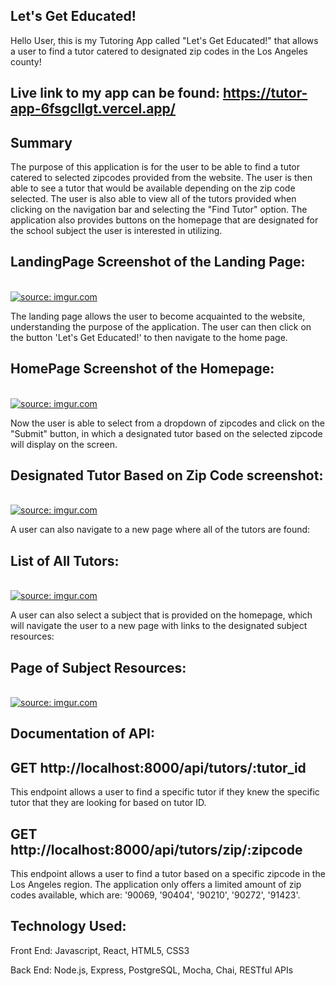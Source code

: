 ## Let's Get Educated!

Hello User, this is my Tutoring App called "Let's Get Educated!" that allows a user to find a tutor catered to designated zip codes in the Los Angeles county!

## Live link to my app can be found: https://tutor-app-6fsgcllgt.vercel.app/

## Summary

The purpose of this application is for the user to be able to find a tutor catered to selected zipcodes provided from the website. The user is then able to see a tutor that would be available depending on the zip code selected. The user is also able to view all of the tutors provided when clicking on the navigation bar and selecting the "Find Tutor" option. The application also provides buttons on the homepage that are designated for the school subject the user is interested in utilizing.

## LandingPage Screenshot of the Landing Page:

</br>
<a href="https://imgur.com/ri5kpt1"><img src="https://i.imgur.com/ri5kpt1.png" title="source: imgur.com" /></a>

The landing page allows the user to become acquainted to the website, understanding the purpose of the application. The user can then click on the button 'Let's Get Educated!' to then navigate to the home page.

## HomePage Screenshot of the Homepage:

</br>
<a href="https://imgur.com/J79x7tl"><img src="https://i.imgur.com/J79x7tl.png" title="source: imgur.com" /></a>

Now the user is able to select from a dropdown of zipcodes and click on the "Submit" button, in which a designated tutor based on the selected zipcode will display on the screen.

## Designated Tutor Based on Zip Code screenshot:

</br>
<a href="https://imgur.com/wdr2l3O"><img src="https://i.imgur.com/wdr2l3O.png" title="source: imgur.com" /></a>

A user can also navigate to a new page where all of the tutors are found:

## List of All Tutors:

</br>
<a href="https://imgur.com/1YLs0RS"><img src="https://i.imgur.com/1YLs0RS.png" title="source: imgur.com" /></a>

A user can also select a subject that is provided on the homepage, which will navigate the user to a new page with links to the designated subject resources:

## Page of Subject Resources:

</br>
<a href="https://imgur.com/jWj43sR"><img src="https://i.imgur.com/jWj43sR.png" title="source: imgur.com" /></a>

## Documentation of API:

## GET http://localhost:8000/api/tutors/:tutor_id

This endpoint allows a user to find a specific tutor if they knew the specific tutor that they are looking for based on tutor ID.

## GET http://localhost:8000/api/tutors/zip/:zipcode

This endpoint allows a user to find a tutor based on a specific zipcode in the Los Angeles region. The application only offers a limited amount of zip codes available, which are: '90069, '90404', '90210', '90272', '91423'.

## Technology Used:

Front End: Javascript, React, HTML5, CSS3

Back End: Node.js, Express, PostgreSQL, Mocha, Chai, RESTful APIs
